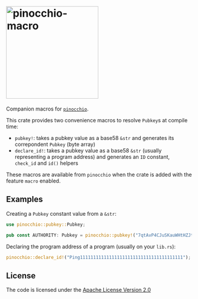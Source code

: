 # <img width="250" alt="pinocchio-macro" src="https://github.com/user-attachments/assets/d6c34b56-81ed-4ea1-a0d5-6d9eebe6e95b"/>

Companion macros for [`pinocchio`](https://github.com/febo/pinocchio).

This crate provides two convenience macros to resolve `Pubkey`s at compile time:

* `pubkey!`: takes a pubkey value as a base58 `&str` and generates its correpondent `Pubkey` (byte array)
* `declare_id!`: takes a pubkey value as a base58 `&str` (usually representing a program address) and generates an `ID` constant, `check_id` and `id()` helpers

These macros are available from `pinocchio` when the crate is added with the feature `macro` enabled.

## Examples

Creating a `Pubkey` constant value from a `&str`:
```rust
use pinocchio::pubkey::Pubkey;

pub const AUTHORITY: Pubkey = pinocchio::pubkey!("7qtAvP4CJuSKauWHtHZJt9wmQRgvcFeUcU3xKrFzxKf1");
```

Declaring the program address of a program (usually on your `lib.rs`):
```rust
pinocchio::declare_id!("Ping111111111111111111111111111111111111111");
```

## License

The code is licensed under the [Apache License Version 2.0](../LICENSE)
